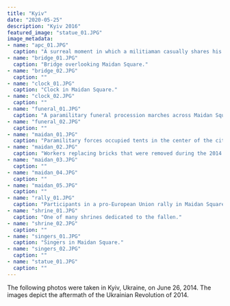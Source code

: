 ```yaml
---
title: "Kyiv"
date: "2020-05-25"
description: "Kyiv 2016"
featured_image: "statue_01.JPG"
image_metadata:
- name: "apc_01.JPG"
  caption: "A surreal moment in which a militiaman casually shares his firearm with a child on an APC parked in Maidan Square. The crowd was entirely unphased."
- name: "bridge_01.JPG"
  caption: "Bridge overlooking Maidan Square."
- name: "bridge_02.JPG"
  caption: ""
- name: "clock_01.JPG"
  caption: "Clock in Maidan Square."
- name: "clock_02.JPG"
  caption: ""
- name: "funeral_01.JPG"
  caption: "A paramilitary funeral procession marches across Maidan Square."
- name: "funeral_02.JPG"
  caption: ""
- name: "maidan_01.JPG"
  caption: "Paramilitary forces occupied tents in the center of the city. Crude roadblocks restricted the flow of vehicular traffic in the area."
- name: "maidan_02.JPG"
  caption: "Workers replacing bricks that were removed during the 2014 Ukrainian revolution."
- name: "maidan_03.JPG"
  caption: ""
- name: "maidan_04.JPG"
  caption: ""
- name: "maidan_05.JPG"
  caption: ""
- name: "rally_01.JPG"
  caption: "Participants in a pro-European Union rally in Maidan Square."
- name: "shrine_01.JPG"
  caption: "One of many shrines dedicated to the fallen."
- name: "shrine_02.JPG"
  caption: ""
- name: "singers_01.JPG"
  caption: "Singers in Maidan Square."
- name: "singers_02.JPG"
  caption: ""
- name: "statue_01.JPG"
  caption: ""
---
```


The following photos were taken in Kyiv, Ukraine, on June 26, 2014. The images depict the aftermath of the Ukrainian Revolution of 2014.
